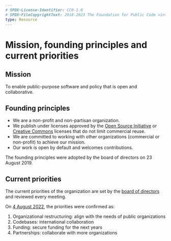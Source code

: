 ```yaml
---
# SPDX-License-Identifier: CC0-1.0
# SPDX-FileCopyrightText: 2018-2023 The Foundation for Public Code <info@publiccode.net>
type: Resource
---
```


# Mission, founding principles and current priorities

## Mission

To enable public-purpose software and policy that is open and collaborative.

## Founding principles

* We are a non-profit and non-partisan organization.
* We publish under licenses approved by the [Open Source Initiative](https://opensource.org/licenses) or [Creative Commons](https://creativecommons.org/licenses/) licenses that do not limit commercial reuse.
* We are committed to working with other organizations (commercial or non-profit) to achieve our mission.
* Our work is open by default and welcomes contributions.

The founding principles were adopted by the board of directors on 23 August 2019.

## Current priorities

The current priorities of the organization are set
by the [board of directors](governance-model.md)
and reviewed every meeting.

On [4 August 2022](board-of-directors-meetings/2022-08-04-minutes.md),
the priorities were confirmed as:

1. Organizational restructuring: align with the needs of public organizations
1. Codebases: international collaboration
1. Funding: secure funding for the next years
1. Partnerships: collaborate with more organizations
